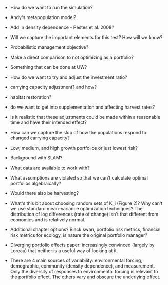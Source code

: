 * How do we want to run the simulation?
 * Andy's metapopulation model?
 * Add in density dependence - Pestes et al. 2008?
 * Will we capture the important elements for this test? How will we know?

* Probabilistic management objective?

* Make a direct comparison to not optimizing as a portfolio?

* Something that can be done at UW?

* How do we want to try and adjust the investment ratio?
 * carrying capacity adjustment? and how?
 * habitat restoration?
 * do we want to get into supplementation and affecting harvest rates?
 * is it realistic that these adjustments could be made within a reasonable time and have their intended effect?

* How can we capture the slop of how the populations respond to changed carrying capacity?

* Low, medium, and high growth portfolios or just lowest risk?

* Background with SLAM?

* What data are available to work with?

* What assumptions are violated so that we can’t calculate optimal portfolios algebraically?

* Would there also be harvesting?

* What's this bit about choosing random sets of K_i (Figure 2)? Why can't we use standard mean-variance optimization techniques? The distribution of log differences (rate of change) isn't that different from economics and is relatively normal.

* Additional chapter options? Black swan, portfolio risk metrics, financial risk metrics for ecology, is nature the original portfolio manager?

* Diverging portfolio effects paper: increasingly convinced (largely by Loreau) that neither is a useful way of looking at it.

* There are 4 main sources of variability: environmental forcing, demographic, community (density dependence), and measurement. Only the diversity of responses to environmental forcing is relevant to the portfolio effect. The others vary and obscure the underlying effect.


